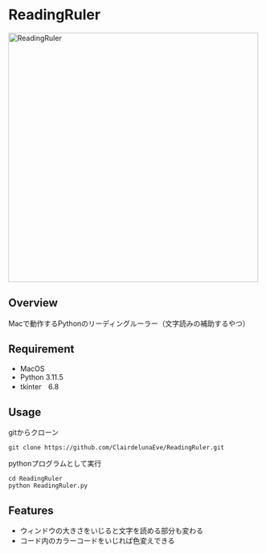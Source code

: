 # ReadingRuler
<img width="497" alt="ReadingRuler" src="https://github.com/ClairdelunaEve/ReadingRuler/assets/75377571/6561456a-2170-4559-b2ae-775297c64cdc">

## Overview
Macで動作するPythonのリーディングルーラー（文字読みの補助するやつ）

## Requirement
- MacOS
- Python 3.11.5
- tkinter　6.8

## Usage
gitからクローン
```
git clone https://github.com/ClairdelunaEve/ReadingRuler.git
```

pythonプログラムとして実行
```
cd ReadingRuler
python ReadingRuler.py
```

## Features
- ウィンドウの大きさをいじると文字を読める部分も変わる
- コード内のカラーコードをいじれば色変えできる
